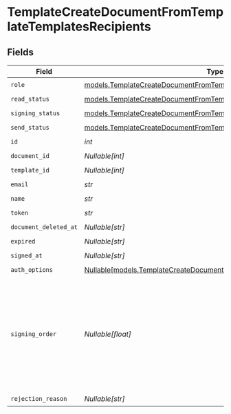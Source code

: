 # TemplateCreateDocumentFromTemplateTemplatesRecipients


## Fields

| Field                                                                                                                                          | Type                                                                                                                                           | Required                                                                                                                                       | Description                                                                                                                                    |
| ---------------------------------------------------------------------------------------------------------------------------------------------- | ---------------------------------------------------------------------------------------------------------------------------------------------- | ---------------------------------------------------------------------------------------------------------------------------------------------- | ---------------------------------------------------------------------------------------------------------------------------------------------- |
| `role`                                                                                                                                         | [models.TemplateCreateDocumentFromTemplateRole](../models/templatecreatedocumentfromtemplaterole.md)                                           | :heavy_check_mark:                                                                                                                             | N/A                                                                                                                                            |
| `read_status`                                                                                                                                  | [models.TemplateCreateDocumentFromTemplateReadStatus](../models/templatecreatedocumentfromtemplatereadstatus.md)                               | :heavy_check_mark:                                                                                                                             | N/A                                                                                                                                            |
| `signing_status`                                                                                                                               | [models.TemplateCreateDocumentFromTemplateSigningStatus](../models/templatecreatedocumentfromtemplatesigningstatus.md)                         | :heavy_check_mark:                                                                                                                             | N/A                                                                                                                                            |
| `send_status`                                                                                                                                  | [models.TemplateCreateDocumentFromTemplateSendStatus](../models/templatecreatedocumentfromtemplatesendstatus.md)                               | :heavy_check_mark:                                                                                                                             | N/A                                                                                                                                            |
| `id`                                                                                                                                           | *int*                                                                                                                                          | :heavy_check_mark:                                                                                                                             | N/A                                                                                                                                            |
| `document_id`                                                                                                                                  | *Nullable[int]*                                                                                                                                | :heavy_check_mark:                                                                                                                             | N/A                                                                                                                                            |
| `template_id`                                                                                                                                  | *Nullable[int]*                                                                                                                                | :heavy_check_mark:                                                                                                                             | N/A                                                                                                                                            |
| `email`                                                                                                                                        | *str*                                                                                                                                          | :heavy_check_mark:                                                                                                                             | N/A                                                                                                                                            |
| `name`                                                                                                                                         | *str*                                                                                                                                          | :heavy_check_mark:                                                                                                                             | N/A                                                                                                                                            |
| `token`                                                                                                                                        | *str*                                                                                                                                          | :heavy_check_mark:                                                                                                                             | N/A                                                                                                                                            |
| `document_deleted_at`                                                                                                                          | *Nullable[str]*                                                                                                                                | :heavy_check_mark:                                                                                                                             | N/A                                                                                                                                            |
| `expired`                                                                                                                                      | *Nullable[str]*                                                                                                                                | :heavy_check_mark:                                                                                                                             | N/A                                                                                                                                            |
| `signed_at`                                                                                                                                    | *Nullable[str]*                                                                                                                                | :heavy_check_mark:                                                                                                                             | N/A                                                                                                                                            |
| `auth_options`                                                                                                                                 | [Nullable[models.TemplateCreateDocumentFromTemplateTemplatesAuthOptions]](../models/templatecreatedocumentfromtemplatetemplatesauthoptions.md) | :heavy_check_mark:                                                                                                                             | N/A                                                                                                                                            |
| `signing_order`                                                                                                                                | *Nullable[float]*                                                                                                                              | :heavy_check_mark:                                                                                                                             | The order in which the recipient should sign the document. Only works if the document is set to sequential signing.                            |
| `rejection_reason`                                                                                                                             | *Nullable[str]*                                                                                                                                | :heavy_check_mark:                                                                                                                             | N/A                                                                                                                                            |